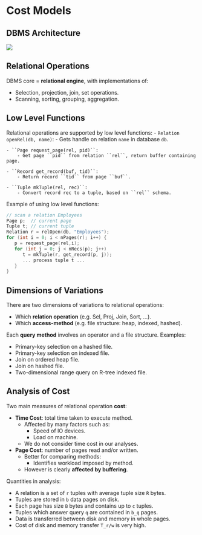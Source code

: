 # Cost Models
## DBMS Architecture 
![](https://cgi.cse.unsw.edu.au/~cs9315/22T1/lectures/relops/Pics/scansortproj/dbmsarch-relop.png)

## Relational Operations
DBMS core = **relational engine**, with implementations of:
- Selection, projection, join, set operations.
- Scanning, sorting, grouping, aggregation.

## Low Level Functions
Relational operations are supported by low level functions:
    - ``Relation openRel(db, name)``:
        - Gets handle on relation ``name`` in database ``db``.

    - ``Page request_page(rel, pid)``:
        - Get page ``pid`` from relation ``rel``, return buffer containing page.

    - ``Record get_record(buf, tid)``:
        - Return record ``tid`` from page ``buf``.

    - ``Tuple mkTuple(rel, rec)``:
        - Convert record rec to a tuple, based on ``rel`` schema.

Example of using low level functions:

```c
// scan a relation Employees
Page p;  // current page
Tuple t; // current tuple
Relation r = relOpen(db, "Employees");
for (int i = 0; i < nPages(r); i++) {
   p = request_page(rel,i);
   for (int j = 0; j < nRecs(p); j++)
      t = mkTuple(r, get_record(p, j));
      ... process tuple t ...
   } 
}
```

## Dimensions of Variations
There are two dimensions of variations to relational operations:
- Which **relation operation** (e.g. Sel, Proj, Join, Sort, ...).
- Which **access-method** (e.g. file structure: heap, indexed, hashed).

Each **query method** involves an operator and a file structure. Examples:
- Primary-key selection on a hashed file.
- Primary-key selection on indexed file.
- Join on ordered heap file.
- Join on hashed file.
- Two-dimensional range query on R-tree indexed file.

## Analysis of Cost
Two main measures of relational operation **cost**:
- **Time Cost**: total time taken to execute method.
    - Affected by many factors such as:
        - Speed of IO devices.
        - Load on machine.
    - We do not consider time cost in our analyses.
- **Page Cost**: number of pages read and/or written.
    - Better for comparing methods:
        - Identifies workload imposed by method.
    - However is clearly **affected by buffering**.

Quantities in analysis:
- A relation is a set of ``r`` tuples with average tuple size ``R`` bytes.
- Tuples are stored in ``b`` data pages on disk.
- Each page has size ``B`` bytes and contains up to ``c`` tuples.
- Tuples which answer query ``q`` are contained in ``b_q`` pages.
- Data is transferred between disk and memory in whole pages.
- Cost of disk and memory transfer ``T_r/w`` is very high.